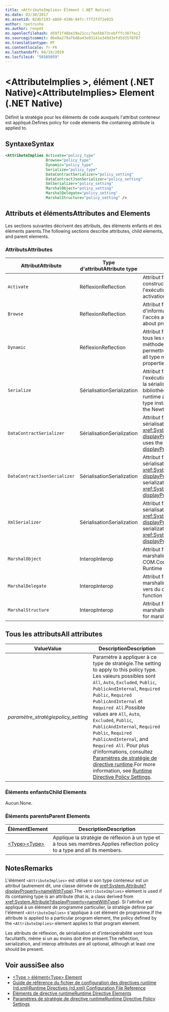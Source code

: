 ```yaml
---
title: <AttributeImplies> Élément (.NET Native)
ms.date: 03/30/2017
ms.assetid: 82db7193-a860-418b-84fc-fff2fdf2e025
author: rpetrusha
ms.author: ronpet
ms.openlocfilehash: d59f1f48be19a21ccc7ee5bb73cebfffc387fec2
ms.sourcegitcommit: 0be8a279af6d8a43e03141e349d3efd5d35f8767
ms.translationtype: MT
ms.contentlocale: fr-FR
ms.lasthandoff: 04/18/2019
ms.locfileid: "59165059"
---
```

# <a name="attributeimplies-element-net-native"></a><span data-ttu-id="f8c55-102">\<AttributeImplies >, élément (.NET Native)</span><span class="sxs-lookup"><span data-stu-id="f8c55-102">\<AttributeImplies> Element (.NET Native)</span></span>
<span data-ttu-id="f8c55-103">Définit la stratégie pour les éléments de code auxquels l'attribut conteneur est appliqué.</span><span class="sxs-lookup"><span data-stu-id="f8c55-103">Defines policy for code elements the containing attribute is applied to.</span></span>  
  
## <a name="syntax"></a><span data-ttu-id="f8c55-104">Syntaxe</span><span class="sxs-lookup"><span data-stu-id="f8c55-104">Syntax</span></span>  
  
```xml  
<AttributeImplies Activate="policy_type"  
                  Browse="policy_type"  
                  Dynamic="policy_type"  
                  Serialize="policy_type"   
                  DataContractSerializer="policy_setting"  
                  DataContractJsonSerializer="policy_setting"  
                  XmlSerializer="policy_setting"  
                  MarshalObject="policy_setting"  
                  MarshalDelegate="policy_setting"  
                  MarshalStructure="policy_setting" />  
```  
  
## <a name="attributes-and-elements"></a><span data-ttu-id="f8c55-105">Attributs et éléments</span><span class="sxs-lookup"><span data-stu-id="f8c55-105">Attributes and Elements</span></span>  
 <span data-ttu-id="f8c55-106">Les sections suivantes décrivent des attributs, des éléments enfants et des éléments parents.</span><span class="sxs-lookup"><span data-stu-id="f8c55-106">The following sections describe attributes, child elements, and parent elements.</span></span>  
  
### <a name="attributes"></a><span data-ttu-id="f8c55-107">Attributs</span><span class="sxs-lookup"><span data-stu-id="f8c55-107">Attributes</span></span>  
  
|<span data-ttu-id="f8c55-108">Attribut</span><span class="sxs-lookup"><span data-stu-id="f8c55-108">Attribute</span></span>|<span data-ttu-id="f8c55-109">Type d'attribut</span><span class="sxs-lookup"><span data-stu-id="f8c55-109">Attribute type</span></span>|<span data-ttu-id="f8c55-110">Description</span><span class="sxs-lookup"><span data-stu-id="f8c55-110">Description</span></span>|  
|---------------|--------------------|-----------------|  
|`Activate`|<span data-ttu-id="f8c55-111">Réflexion</span><span class="sxs-lookup"><span data-stu-id="f8c55-111">Reflection</span></span>|<span data-ttu-id="f8c55-112">Attribut facultatif.</span><span class="sxs-lookup"><span data-stu-id="f8c55-112">Optional attribute.</span></span> <span data-ttu-id="f8c55-113">Contrôle l'accès aux constructeurs pour permettre l'activation d'instances au moment de l'exécution.</span><span class="sxs-lookup"><span data-stu-id="f8c55-113">Controls runtime access to constructors to enable activation of instances.</span></span>|  
|`Browse`|<span data-ttu-id="f8c55-114">Réflexion</span><span class="sxs-lookup"><span data-stu-id="f8c55-114">Reflection</span></span>|<span data-ttu-id="f8c55-115">Attribut facultatif.</span><span class="sxs-lookup"><span data-stu-id="f8c55-115">Optional attribute.</span></span> <span data-ttu-id="f8c55-116">Contrôle la demande d'informations sur les éléments de programme, mais ne permet pas l'accès au moment de l'exécution.</span><span class="sxs-lookup"><span data-stu-id="f8c55-116">Controls querying for information about program elements, but does not enable any runtime access.</span></span>|  
|`Dynamic`|<span data-ttu-id="f8c55-117">Réflexion</span><span class="sxs-lookup"><span data-stu-id="f8c55-117">Reflection</span></span>|<span data-ttu-id="f8c55-118">Attribut facultatif.</span><span class="sxs-lookup"><span data-stu-id="f8c55-118">Optional attribute.</span></span> <span data-ttu-id="f8c55-119">Contrôle l'accès à l'exécution à tous les membres de types, y compris les constructeurs, les méthodes, les champs, les propriétés et les événements, pour permettre la programmation dynamique.</span><span class="sxs-lookup"><span data-stu-id="f8c55-119">Controls runtime access to all type members, including constructors, methods, fields, properties, and events, to enable dynamic programming.</span></span>|  
|`Serialize`|<span data-ttu-id="f8c55-120">Sérialisation</span><span class="sxs-lookup"><span data-stu-id="f8c55-120">Serialization</span></span>|<span data-ttu-id="f8c55-121">Attribut facultatif.</span><span class="sxs-lookup"><span data-stu-id="f8c55-121">Optional attribute.</span></span> <span data-ttu-id="f8c55-122">Contrôle l'accès au moment de l'exécution aux constructeurs, champs et propriétés, pour permettre la sérialisation et la désérialisation des instances de types par des bibliothèques comme le sérialiseur JSON Newtonsoft.</span><span class="sxs-lookup"><span data-stu-id="f8c55-122">Controls runtime access to constructors, fields, and properties, to enable type instances to be serialized and deserialized by libraries such as the Newtonsoft JSON serializer.</span></span>|  
|`DataContractSerializer`|<span data-ttu-id="f8c55-123">Sérialisation</span><span class="sxs-lookup"><span data-stu-id="f8c55-123">Serialization</span></span>|<span data-ttu-id="f8c55-124">Attribut facultatif.</span><span class="sxs-lookup"><span data-stu-id="f8c55-124">Optional attribute.</span></span> <span data-ttu-id="f8c55-125">Contrôle la stratégie pour la sérialisation qui utilise la classe <xref:System.Runtime.Serialization.DataContractSerializer?displayProperty=nameWithType>.</span><span class="sxs-lookup"><span data-stu-id="f8c55-125">Controls policy for serialization that uses the <xref:System.Runtime.Serialization.DataContractSerializer?displayProperty=nameWithType> class.</span></span>|  
|`DataContractJsonSerializer`|<span data-ttu-id="f8c55-126">Sérialisation</span><span class="sxs-lookup"><span data-stu-id="f8c55-126">Serialization</span></span>|<span data-ttu-id="f8c55-127">Attribut facultatif.</span><span class="sxs-lookup"><span data-stu-id="f8c55-127">Optional attribute.</span></span> <span data-ttu-id="f8c55-128">Contrôle la stratégie pour la sérialisation JSON qui utilise la classe <xref:System.Runtime.Serialization.Json.DataContractJsonSerializer?displayProperty=nameWithType>.</span><span class="sxs-lookup"><span data-stu-id="f8c55-128">Controls policy for JSON serialization that uses the <xref:System.Runtime.Serialization.Json.DataContractJsonSerializer?displayProperty=nameWithType> class.</span></span>|  
|`XmlSerializer`|<span data-ttu-id="f8c55-129">Sérialisation</span><span class="sxs-lookup"><span data-stu-id="f8c55-129">Serialization</span></span>|<span data-ttu-id="f8c55-130">Attribut facultatif.</span><span class="sxs-lookup"><span data-stu-id="f8c55-130">Optional attribute.</span></span> <span data-ttu-id="f8c55-131">Contrôle la stratégie pour la sérialisation XML qui utilise la classe <xref:System.Xml.Serialization.XmlSerializer?displayProperty=nameWithType>.</span><span class="sxs-lookup"><span data-stu-id="f8c55-131">Controls policy for XML serialization that uses the <xref:System.Xml.Serialization.XmlSerializer?displayProperty=nameWithType> class.</span></span>|  
|`MarshalObject`|<span data-ttu-id="f8c55-132">Interop</span><span class="sxs-lookup"><span data-stu-id="f8c55-132">Interop</span></span>|<span data-ttu-id="f8c55-133">Attribut facultatif.</span><span class="sxs-lookup"><span data-stu-id="f8c55-133">Optional attribute.</span></span> <span data-ttu-id="f8c55-134">Contrôle la stratégie pour le marshaling des types de références vers Windows Runtime et COM.</span><span class="sxs-lookup"><span data-stu-id="f8c55-134">Controls policy for marshaling reference types to Windows Runtime and COM.</span></span>|  
|`MarshalDelegate`|<span data-ttu-id="f8c55-135">Interop</span><span class="sxs-lookup"><span data-stu-id="f8c55-135">Interop</span></span>|<span data-ttu-id="f8c55-136">Attribut facultatif.</span><span class="sxs-lookup"><span data-stu-id="f8c55-136">Optional attribute.</span></span> <span data-ttu-id="f8c55-137">Contrôle la stratégie pour le marshaling des types de délégués comme pointeurs de fonction vers du code natif.</span><span class="sxs-lookup"><span data-stu-id="f8c55-137">Controls policy for marshaling delegate types as function pointers to native code.</span></span>|  
|`MarshalStructure`|<span data-ttu-id="f8c55-138">Interop</span><span class="sxs-lookup"><span data-stu-id="f8c55-138">Interop</span></span>|<span data-ttu-id="f8c55-139">Attribut facultatif.</span><span class="sxs-lookup"><span data-stu-id="f8c55-139">Optional attribute.</span></span> <span data-ttu-id="f8c55-140">Contrôle la stratégie pour le marshaling des types de valeurs vers du code natif.</span><span class="sxs-lookup"><span data-stu-id="f8c55-140">Controls policy for marshaling value types to native code.</span></span>|  
  
## <a name="all-attributes"></a><span data-ttu-id="f8c55-141">Tous les attributs</span><span class="sxs-lookup"><span data-stu-id="f8c55-141">All attributes</span></span>  
  
|<span data-ttu-id="f8c55-142">Value</span><span class="sxs-lookup"><span data-stu-id="f8c55-142">Value</span></span>|<span data-ttu-id="f8c55-143">Description</span><span class="sxs-lookup"><span data-stu-id="f8c55-143">Description</span></span>|  
|-----------|-----------------|  
|<span data-ttu-id="f8c55-144">*paramètre_stratégie*</span><span class="sxs-lookup"><span data-stu-id="f8c55-144">*policy_setting*</span></span>|<span data-ttu-id="f8c55-145">Paramètre à appliquer à ce type de stratégie.</span><span class="sxs-lookup"><span data-stu-id="f8c55-145">The setting to apply to this policy type.</span></span> <span data-ttu-id="f8c55-146">Les valeurs possibles sont `All`, `Auto`, `Excluded`, `Public`, `PublicAndInternal`, `Required Public`, `Required PublicAndInternal` et `Required All`.</span><span class="sxs-lookup"><span data-stu-id="f8c55-146">Possible values are `All`, `Auto`, `Excluded`, `Public`, `PublicAndInternal`, `Required Public`, `Required PublicAndInternal`, and `Required All`.</span></span> <span data-ttu-id="f8c55-147">Pour plus d’informations, consultez [Paramètres de stratégie de directive runtime](../../../docs/framework/net-native/runtime-directive-policy-settings.md).</span><span class="sxs-lookup"><span data-stu-id="f8c55-147">For more information, see [Runtime Directive Policy Settings](../../../docs/framework/net-native/runtime-directive-policy-settings.md).</span></span>|  
  
### <a name="child-elements"></a><span data-ttu-id="f8c55-148">Éléments enfants</span><span class="sxs-lookup"><span data-stu-id="f8c55-148">Child Elements</span></span>  
 <span data-ttu-id="f8c55-149">Aucun.</span><span class="sxs-lookup"><span data-stu-id="f8c55-149">None.</span></span>  
  
### <a name="parent-elements"></a><span data-ttu-id="f8c55-150">Éléments parents</span><span class="sxs-lookup"><span data-stu-id="f8c55-150">Parent Elements</span></span>  
  
|<span data-ttu-id="f8c55-151">Élément</span><span class="sxs-lookup"><span data-stu-id="f8c55-151">Element</span></span>|<span data-ttu-id="f8c55-152">Description</span><span class="sxs-lookup"><span data-stu-id="f8c55-152">Description</span></span>|  
|-------------|-----------------|  
|[<span data-ttu-id="f8c55-153">\<Type></span><span class="sxs-lookup"><span data-stu-id="f8c55-153">\<Type></span></span>](../../../docs/framework/net-native/type-element-net-native.md)|<span data-ttu-id="f8c55-154">Applique la stratégie de réflexion à un type et à tous ses membres.</span><span class="sxs-lookup"><span data-stu-id="f8c55-154">Applies reflection policy to a type and all its members.</span></span>|  
  
## <a name="remarks"></a><span data-ttu-id="f8c55-155">Notes</span><span class="sxs-lookup"><span data-stu-id="f8c55-155">Remarks</span></span>  
 <span data-ttu-id="f8c55-156">L'élément `<AttributeImplies>` est utilisé si son type conteneur est un attribut (autrement dit, une classe dérivée de <xref:System.Attribute?displayProperty=nameWithType>).</span><span class="sxs-lookup"><span data-stu-id="f8c55-156">The `<AttributeImplies>` element is used if its containing type is an attribute (that is, a class derived from <xref:System.Attribute?displayProperty=nameWithType>).</span></span> <span data-ttu-id="f8c55-157">Si l'attribut est appliqué à un élément de programme particulier, la stratégie définie par l'élément `<AttributeImplies>` s'applique à cet élément de programme.</span><span class="sxs-lookup"><span data-stu-id="f8c55-157">If the attribute is applied to a particular program element, the policy defined by the `<AttributeImplies>` element applies to that program element.</span></span>  
  
 <span data-ttu-id="f8c55-158">Les attributs de réflexion, de sérialisation et d'interopérabilité sont tous facultatifs, même si un au moins doit être présent.</span><span class="sxs-lookup"><span data-stu-id="f8c55-158">The reflection, serialization, and interop attributes are all optional, although at least one should be present.</span></span>  
  
## <a name="see-also"></a><span data-ttu-id="f8c55-159">Voir aussi</span><span class="sxs-lookup"><span data-stu-id="f8c55-159">See also</span></span>

- [<span data-ttu-id="f8c55-160">\<Type > élément</span><span class="sxs-lookup"><span data-stu-id="f8c55-160">\<Type> Element</span></span>](../../../docs/framework/net-native/type-element-net-native.md)
- [<span data-ttu-id="f8c55-161">Guide de référence du fichier de configuration des directives runtime (rd.xml)</span><span class="sxs-lookup"><span data-stu-id="f8c55-161">Runtime Directives (rd.xml) Configuration File Reference</span></span>](../../../docs/framework/net-native/runtime-directives-rd-xml-configuration-file-reference.md)
- [<span data-ttu-id="f8c55-162">Éléments de directive runtime</span><span class="sxs-lookup"><span data-stu-id="f8c55-162">Runtime Directive Elements</span></span>](../../../docs/framework/net-native/runtime-directive-elements.md)
- [<span data-ttu-id="f8c55-163">Paramètres de stratégie de directive runtime</span><span class="sxs-lookup"><span data-stu-id="f8c55-163">Runtime Directive Policy Settings</span></span>](../../../docs/framework/net-native/runtime-directive-policy-settings.md)
